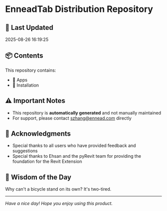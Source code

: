 # EnneadTab Distribution Repository

## 📅 Last Updated
2025-08-26 16:19:25



## 📦 Contents
This repository contains:
- 📂 Apps
- 📂 Installation

## ⚠️ Important Notes
- This repository is **automatically generated** and not manually maintained
- For support, please contact szhang@ennead.com directly

## 🙏 Acknowledgments
- Special thanks to all users who have provided feedback and suggestions
- Special thanks to Ehsan and the pyRevit team for providing the foundation for the Revit Extension

## 💭 Wisdom of the Day
Why can't a bicycle stand on its own? It's two-tired.

---
*Have a nice day! Hope you enjoy using this product.*
